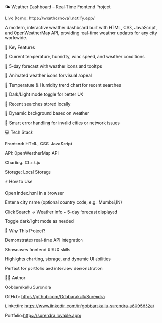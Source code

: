 🌤 Weather Dashboard – Real-Time Frontend Project

Live Demo: https://weathernova1.netlify.app/

A modern, interactive weather dashboard built with HTML, CSS, JavaScript, and OpenWeatherMap API, providing real-time weather updates for any city worldwide.

🚀 Key Features

🔹 Current temperature, humidity, wind speed, and weather conditions

🔹 5-day forecast with weather icons and tooltips

🔹 Animated weather icons for visual appeal

🔹 Temperature & Humidity trend chart for recent searches

🔹 Dark/Light mode toggle for better UX

🔹 Recent searches stored locally

🔹 Dynamic background based on weather

🔹 Smart error handling for invalid cities or network issues

💻 Tech Stack

Frontend: HTML, CSS, JavaScript

API: OpenWeatherMap API

Charting: Chart.js

Storage: Local Storage

⚡ How to Use

Open index.html in a browser

Enter a city name (optional country code, e.g., Mumbai,IN)

Click Search → Weather info + 5-day forecast displayed

Toggle dark/light mode as needed

🌟 Why This Project?

Demonstrates real-time API integration

Showcases frontend UI/UX skills

Highlights charting, storage, and dynamic UI abilities

Perfect for portfolio and interview demonstration

👨‍💻 Author

Gobbarakallu Surendra

GitHub: https://github.com/GobbarakalluSurendra

LinkedIn: https://www.linkedin.com/in/gobbarakallu-surendra-a8095632a/

Portfolio:https://surendra.lovable.app/
